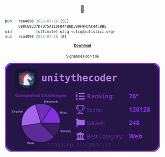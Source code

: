 <div align="center">

## 🔐

</div>

```rs
pub   rsa4096 2025-07-26 [SC]
      680C68337D7075A11DFD44B6D599F9FDAC44C8B5
uid           [ultimate] utcq <utcq@autistici.org>
sub   rsa4096 2025-07-26 [E]
```

<div align="center">

<sub>

[**Download**](https://github.com/utcq/utcq/raw/refs/heads/main/assets/utcq2.gpg)

</sub>

    
<sub> Signatures don't lie </sub>

<div align="center">
    <img src="https://raw.githubusercontent.com/utcq/ocbadge/main/card.svg"/>
</div>
